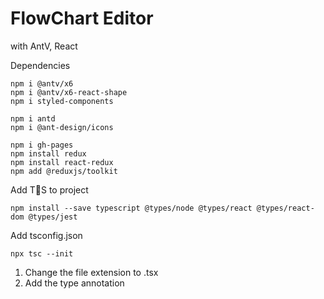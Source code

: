 # FlowChart Editor

with AntV, React

Dependencies

```
npm i @antv/x6
npm i @antv/x6-react-shape
npm i styled-components

npm i antd
npm i @ant-design/icons

npm i gh-pages
npm install redux
npm install react-redux
npm add @reduxjs/toolkit
```

Add TS to project
```
npm install --save typescript @types/node @types/react @types/react-dom @types/jest
```

Add tsconfig.json
```
npx tsc --init
```
1. Change the file extension to .tsx
2. Add the type annotation
